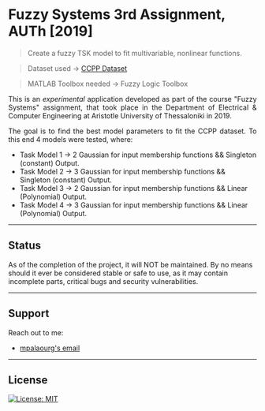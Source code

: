 # Fuzzy Systems 3rd Assignment, AUTh [2019]
> Create a fuzzy TSK model to fit multivariable, nonlinear functions.

> Dataset used	-> [CCPP Dataset](https://archive.ics.uci.edu/ml/datasets/combined+cycle+power+plant)

> MATLAB Toolbox needed -> Fuzzy Logic Toolbox

<p align="justify">
This is an <i>experimental</i> application developed as part of the course "Fuzzy Systems" assignment, that took place in the Department of Electrical & Computer Engineering at Aristotle University of Thessaloniki in 2019.
</p>

<p align="justify">
The goal is to find the best model parameters to fit the CCPP dataset. To this end 4 models were tested, where:
<ul>
  <li>Task Model 1 -> 2 Gaussian for input membership functions && Singleton (constant)   Output.</li>
  <li>Task Model 2 -> 3 Gaussian for input membership functions && Singleton (constant)   Output.</li>
  <li>Task Model 3 -> 2 Gaussian for input membership functions && Linear    (Polynomial) Output.</li>
  <li>Task Model 4 -> 3 Gaussian for input membership functions && Linear    (Polynomial) Output.</li>
</ul> 
</p>

---

## Status

As of the completion of the project, it will NOT be maintained. By no means should it ever be considered stable or safe to use, as it may contain incomplete parts, critical bugs and security vulnerabilities.

---

## Support

Reach out to me:

- [mpalaourg's email](mailto:gbalaouras@gmail.com "gbalaouras@gmail.com")

---

## License

[![License: MIT](https://img.shields.io/badge/License-MIT-yellow.svg)](https://github.com/mpalaourg/FuzzySystems_Regression/blob/master/LICENSE)
